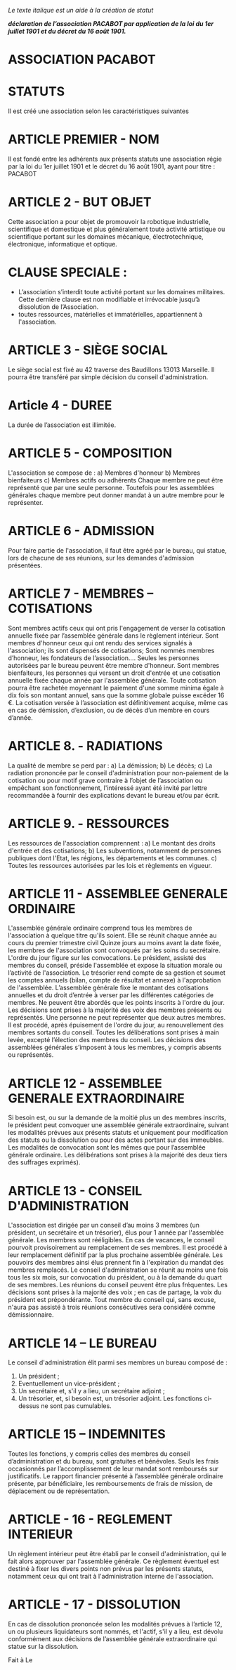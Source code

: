 _Le texte italique est un aide à la création de statut_

_**déclaration de l’association PACABOT par application de la
loi du 1er juillet 1901 et du décret du 16 août 1901.**_

# ASSOCIATION PACABOT #
# STATUTS #
Il est créé une association selon les caractéristiques suivantes
# ARTICLE PREMIER - NOM #
Il est fondé entre les adhérents aux présents statuts une association régie par la loi du 1er juillet 1901 et le décret du 16 août 1901, ayant pour titre : PACABOT
# ARTICLE 2 - BUT OBJET #
Cette association a pour objet de promouvoir la robotique industrielle, scientifique et domestique et plus généralement toute activité artistique ou scientifique portant sur les domaines mécanique, électrotechnique, électronique, informatique et optique.
# CLAUSE SPECIALE : #
  * L’association s’interdit toute activité portant sur les domaines militaires. Cette dernière clause est non modifiable et irrévocable jusqu’à dissolution de l’Association.
  * toutes ressources, matérielles et immatérielles, appartiennent à l'association.
# ARTICLE 3 - SIÈGE SOCIAL #
Le siège social est fixé au 42 traverse des Baudillons 13013 Marseille.
Il pourra être transféré par simple décision du conseil d'administration.
# Article 4 - DUREE #
La durée de l’association est illimitée.
# ARTICLE 5 - COMPOSITION #
L'association se compose de :
a) Membres d'honneur
b) Membres bienfaiteurs
c) Membres actifs ou adhérents
Chaque membre ne peut être représenté que par une seule personne. Toutefois pour les assemblées générales chaque membre peut donner mandat à un autre membre pour le représenter.
# ARTICLE 6 - ADMISSION #
Pour faire partie de l'association, il faut être agréé par le bureau, qui statue, lors de chacune de ses réunions, sur les demandes d'admission présentées.
# ARTICLE 7 - MEMBRES – COTISATIONS #
Sont membres actifs ceux qui ont pris l'engagement de verser la cotisation annuelle fixée par l’assemblée générale dans le règlement intérieur.
Sont membres d'honneur ceux qui ont rendu des services signalés à l'association; ils sont dispensés de cotisations; Sont nommés membres d’honneur, les fondateurs de l’association….
Seules les personnes autorisées par le bureau peuvent être membre d'honneur.
Sont membres bienfaiteurs, les personnes qui versent un droit d'entrée et une cotisation annuelle fixée chaque année par l'assemblée générale.
Toute cotisation pourra être rachetée moyennant le paiement d'une somme minima égale à dix fois son montant annuel, sans que la somme globale puisse excéder 16 €.
La cotisation versée à l’association est définitivement acquise, même cas en cas de démission, d’exclusion, ou de décès d’un membre en cours d’année.
# ARTICLE 8. - RADIATIONS #
La qualité de membre se perd par :
a) La démission;
b) Le décès;
c) La radiation prononcée par le conseil d'administration pour non-paiement de la cotisation ou pour motif grave contraire à l’objet de l’association ou empêchant son fonctionnement, l'intéressé ayant été invité par lettre recommandée à fournir des explications devant le bureau et/ou par écrit.
# ARTICLE 9. - RESSOURCES #
Les ressources de l'association comprennent :
a) Le montant des droits d'entrée et des cotisations;
b) Les subventions, notamment de personnes publiques dont l'Etat, les régions, les départements et les communes.
c) Toutes les ressources autorisées par les lois et règlements en vigueur.
# ARTICLE 11 - ASSEMBLEE GENERALE ORDINAIRE #
L'assemblée générale ordinaire comprend tous les membres de l'association à quelque titre qu'ils soient.
Elle se réunit chaque année au cours du premier trimestre civil
Quinze jours au moins avant la date fixée, les membres de l'association sont convoqués par les soins du secrétaire. L'ordre du jour figure sur les convocations. Le président, assisté des membres du conseil, préside l'assemblée et expose la situation morale ou l’activité de l'association. Le trésorier rend compte de sa gestion et soumet les comptes annuels (bilan, compte de résultat et annexe) à l'approbation de l'assemblée. L’assemblée générale fixe le montant des cotisations annuelles et du droit d’entrée à verser par les différentes catégories de membres. Ne peuvent être abordés que les points inscrits à l'ordre du jour.
Les décisions sont prises à la majorité des voix des membres présents ou représentés. Une personne ne peut représenter que deux autres membres.
Il est procédé, après épuisement de l'ordre du jour, au renouvellement des membres sortants du conseil.
Toutes les délibérations sont prises à main levée, excepté l’élection des membres du conseil. Les décisions des assemblées générales s’imposent à tous les membres, y compris absents ou représentés.
# ARTICLE 12 - ASSEMBLEE GENERALE EXTRAORDINAIRE #
Si besoin est, ou sur la demande de la moitié plus un des membres inscrits, le président peut convoquer une assemblée générale extraordinaire, suivant les modalités prévues aux présents statuts et uniquement pour modification des statuts ou la dissolution ou pour des actes portant sur des immeubles. Les modalités de convocation sont les mêmes que pour l’assemblée générale ordinaire. Les délibérations sont prises à la majorité des deux tiers des suffrages exprimés).
# ARTICLE 13 - CONSEIL D'ADMINISTRATION #
L'association est dirigée par un conseil d’au moins 3 membres (un président, un secrétaire et un trésorier), élus pour 1 année par l'assemblée générale. Les membres sont rééligibles.
En cas de vacances, le conseil pourvoit provisoirement au remplacement de ses membres. Il est procédé à leur remplacement définitif par la plus prochaine assemblée générale. Les pouvoirs des membres ainsi élus prennent fin à l'expiration du mandat des membres remplacés.
Le conseil d'administration se réunit au moins une fois tous les six mois, sur convocation du président, ou à la demande du quart de ses membres. Les réunions du conseil peuvent être plus fréquentes.
Les décisions sont prises à la majorité des voix ; en cas de partage, la voix du président est prépondérante.
Tout membre du conseil qui, sans excuse, n'aura pas assisté à trois réunions consécutives sera considéré comme démissionnaire.
# ARTICLE 14 – LE BUREAU #
Le conseil d'administration élit parmi ses membres un bureau composé de :
1) Un président ;
2) Eventuellement un vice-président ;
3) Un secrétaire et, s'il y a lieu, un secrétaire adjoint ;
4) Un trésorier, et, si besoin est, un trésorier adjoint.
Les fonctions ci-dessus ne sont pas cumulables.
# ARTICLE 15 – INDEMNITES #
Toutes les fonctions, y compris celles des membres du conseil d’administration et du bureau, sont gratuites et bénévoles. Seuls les frais occasionnés par l’accomplissement de leur mandat sont remboursés sur justificatifs. Le rapport financier présenté à l’assemblée générale ordinaire présente, par bénéficiaire, les remboursements de frais de mission, de déplacement ou de représentation.
# ARTICLE - 16 - REGLEMENT INTERIEUR #
Un règlement intérieur peut être établi par le conseil d'administration, qui le fait alors approuver par l'assemblée générale.
Ce règlement éventuel est destiné à fixer les divers points non prévus par les présents statuts, notamment ceux qui ont trait à l'administration interne de l'association.


# ARTICLE - 17 - DISSOLUTION #
En cas de dissolution prononcée selon les modalités prévues à l’article 12, un ou plusieurs liquidateurs sont nommés, et l'actif, s'il y a lieu, est dévolu conformément aux décisions de l’assemblée générale extraordinaire qui statue sur la dissolution.

Fait à
Le